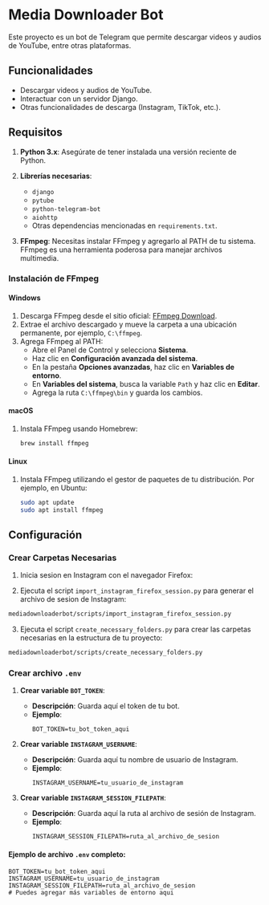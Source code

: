 # Media Downloader Bot

Este proyecto es un bot de Telegram que permite descargar videos y audios de YouTube, entre otras plataformas.

## Funcionalidades

- Descargar videos y audios de YouTube.
- Interactuar con un servidor Django.
- Otras funcionalidades de descarga (Instagram, TikTok, etc.).

## Requisitos

1. **Python 3.x**: Asegúrate de tener instalada una versión reciente de Python.

2. **Librerías necesarias**:
    - `django`
    - `pytube`
    - `python-telegram-bot`
    - `aiohttp`
    - Otras dependencias mencionadas en `requirements.txt`.

3. **FFmpeg**: Necesitas instalar FFmpeg y agregarlo al PATH de tu sistema. FFmpeg es una herramienta poderosa para manejar archivos multimedia.

### Instalación de FFmpeg

#### Windows

1. Descarga FFmpeg desde el sitio oficial: [FFmpeg Download](https://ffmpeg.org/download.html).
2. Extrae el archivo descargado y mueve la carpeta a una ubicación permanente, por ejemplo, `C:\ffmpeg`.
3. Agrega FFmpeg al PATH:
    - Abre el Panel de Control y selecciona **Sistema**.
    - Haz clic en **Configuración avanzada del sistema**.
    - En la pestaña **Opciones avanzadas**, haz clic en **Variables de entorno**.
    - En **Variables del sistema**, busca la variable `Path` y haz clic en **Editar**.
    - Agrega la ruta `C:\ffmpeg\bin` y guarda los cambios.

#### macOS

1. Instala FFmpeg usando Homebrew:
    ```sh
    brew install ffmpeg
    ```

#### Linux

1. Instala FFmpeg utilizando el gestor de paquetes de tu distribución. Por ejemplo, en Ubuntu:
    ```sh
    sudo apt update
    sudo apt install ffmpeg
    ```

## Configuración

### Crear Carpetas Necesarias
1. Inicia sesion en Instagram con el navegador Firefox:

2. Ejecuta el script `import_instagram_firefox_session.py` para generar el archivo de sesion de Instagram:

```sh
mediadownloaderbot/scripts/import_instagram_firefox_session.py
```

3. Ejecuta el script `create_necessary_folders.py` para crear las carpetas necesarias en la estructura de tu proyecto:

```sh
mediadownloaderbot/scripts/create_necessary_folders.py
```

### Crear archivo `.env`

1. **Crear variable `BOT_TOKEN`**:
   - **Descripción**: Guarda aquí el token de tu bot.
   - **Ejemplo**:
     ```plaintext
     BOT_TOKEN=tu_bot_token_aqui
     ```
2. **Crear variable `INSTAGRAM_USERNAME`**:
   - **Descripción**: Guarda aquí tu nombre de usuario de Instagram.
   - **Ejemplo**:
     ```plaintext
     INSTAGRAM_USERNAME=tu_usuario_de_instagram
     ```

3. **Crear variable `INSTAGRAM_SESSION_FILEPATH`**:
   - **Descripción**: Guarda aquí la ruta al archivo de sesión de Instagram.
   - **Ejemplo**:
     ```plaintext
     INSTAGRAM_SESSION_FILEPATH=ruta_al_archivo_de_sesion
     ```

#### Ejemplo de archivo `.env` completo:
```plaintext
BOT_TOKEN=tu_bot_token_aqui
INSTAGRAM_USERNAME=tu_usuario_de_instagram
INSTAGRAM_SESSION_FILEPATH=ruta_al_archivo_de_sesion
# Puedes agregar más variables de entorno aqui
```
